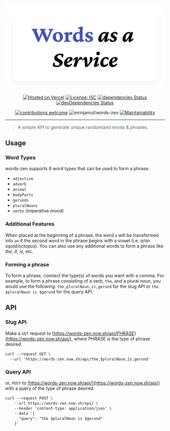 <div align="center">

![Words as a Service](https://raw.githubusercontent.com/mrinjamul/words-zen/main/title.svg)

[![Hosted on Vercel](https://badgen.net/badge/%E2%96%B2%20Hosted%20on/Vercel/black)](https://vercel.com)
[![License: ISC](https://img.shields.io/badge/License-ISC-blue.svg)](https://opensource.org/licenses/ISC)
[![dependencies Status](https://david-dm.org/mrinjamul/words-zen/status.svg)](https://david-dm.org/mrinjamul/words-zen)
[![devDependencies Status](https://david-dm.org/mrinjamul/words-zen/dev-status.svg)](https://david-dm.org/mrinjamul/words-zen?type=dev)

[![contributions welcome](https://img.shields.io/badge/contributions-welcome-brightgreen.svg?style=flat)](https://github.com/mrinjamul/words-zen/issues)
![mrinjamul/words-zen](https://badgen.net/github/last-commit/mrinjamul/words-zen/main)
[![Maintainability](https://api.codeclimate.com/v1/badges/913d463015f91a452b70/maintainability)](https://codeclimate.com/github/mrinjamul/words-zen/maintainability)

</div>

---

> A simple API to generate unique randomized words & phrases.

## Usage

### Word Types

words-zen supports 8 word types that can be used to form a phrase:

- `adjective`
- `adverb`
- `animal`
- `bodyParts`
- `gerunds`
- `pluralNouns`
- `verbs` (imperative mood)

### Additional Features

When placed at the beginning of a phrase, the word `a` will be transformed into `an` if the second word in the phrase begins with a vowel (i.e. _a/an squid/octopus_). You can also use any additional words to form a phrase like _the_, _it_, _is_, etc.

### Forming a phrase

To form a phrase, connect the type(s) of words you want with a comma. For example, to form a phrase consisting of a verb, `the`, and a plural noun, you would use the following:
`the,pluralNoun,is,gerund` for the slug API or `the $pluralNoun is $gerund` for the query API.

## API

### Slug API

Make a `GET` request to [https://words-zen.now.sh/api/PHRASE](https://words-zen.now.sh/api/), where PHRASE is the type of phrase desired.

```shell script
curl --request GET \
  --url 'https://words-zen.now.sh/api/the,$pluralNoun,is,gerund'
```

### Query API

or, `POST` to [https://words-zen.now.sh/api/](https://words-zen.now.sh/api/) with a query of the type of phrase desired.

```shell script
curl --request POST \
    --url https://words-zen.now.sh/api/ \
    --header 'content-type: application/json' \
    --data '{
  	  "query": "the $pluralNoun is $gerund"
    }'
```
